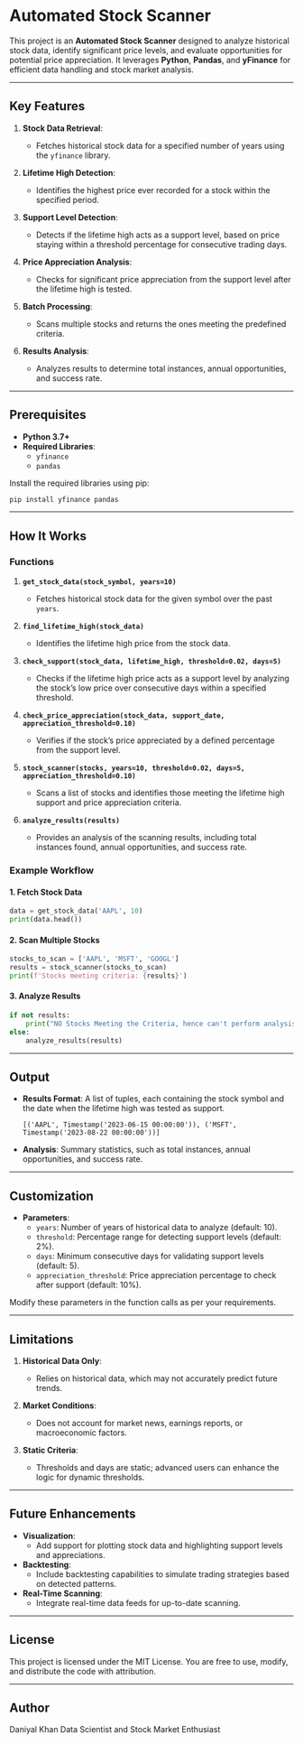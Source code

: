 # Automated Stock Scanner

This project is an **Automated Stock Scanner** designed to analyze historical stock data, identify significant price levels, and evaluate opportunities for potential price appreciation. It leverages **Python**, **Pandas**, and **yFinance** for efficient data handling and stock market analysis.

---

## Key Features

1. **Stock Data Retrieval**:
   - Fetches historical stock data for a specified number of years using the `yfinance` library.

2. **Lifetime High Detection**:
   - Identifies the highest price ever recorded for a stock within the specified period.

3. **Support Level Detection**:
   - Detects if the lifetime high acts as a support level, based on price staying within a threshold percentage for consecutive trading days.

4. **Price Appreciation Analysis**:
   - Checks for significant price appreciation from the support level after the lifetime high is tested.

5. **Batch Processing**:
   - Scans multiple stocks and returns the ones meeting the predefined criteria.

6. **Results Analysis**:
   - Analyzes results to determine total instances, annual opportunities, and success rate.

---

## Prerequisites

- **Python 3.7+**
- **Required Libraries**:
  - `yfinance`
  - `pandas`

Install the required libraries using pip:
```bash
pip install yfinance pandas
```

---

## How It Works

### Functions

1. **`get_stock_data(stock_symbol, years=10)`**
   - Fetches historical stock data for the given symbol over the past `years`.

2. **`find_lifetime_high(stock_data)`**
   - Identifies the lifetime high price from the stock data.

3. **`check_support(stock_data, lifetime_high, threshold=0.02, days=5)`**
   - Checks if the lifetime high price acts as a support level by analyzing the stock’s low price over consecutive days within a specified threshold.

4. **`check_price_appreciation(stock_data, support_date, appreciation_threshold=0.10)`**
   - Verifies if the stock’s price appreciated by a defined percentage from the support level.

5. **`stock_scanner(stocks, years=10, threshold=0.02, days=5, appreciation_threshold=0.10)`**
   - Scans a list of stocks and identifies those meeting the lifetime high support and price appreciation criteria.

6. **`analyze_results(results)`**
   - Provides an analysis of the scanning results, including total instances found, annual opportunities, and success rate.

### Example Workflow

#### 1. Fetch Stock Data
```python
data = get_stock_data('AAPL', 10)
print(data.head())
```

#### 2. Scan Multiple Stocks
```python
stocks_to_scan = ['AAPL', 'MSFT', 'GOOGL']
results = stock_scanner(stocks_to_scan)
print(f'Stocks meeting criteria: {results}')
```

#### 3. Analyze Results
```python
if not results:
    print("NO Stocks Meeting the Criteria, hence can't perform analysis")
else:
    analyze_results(results)
```

---

## Output

- **Results Format**: A list of tuples, each containing the stock symbol and the date when the lifetime high was tested as support.
  ```
  [('AAPL', Timestamp('2023-06-15 00:00:00')), ('MSFT', Timestamp('2023-08-22 00:00:00'))]
  ```
- **Analysis**: Summary statistics, such as total instances, annual opportunities, and success rate.

---

## Customization

- **Parameters**:
  - `years`: Number of years of historical data to analyze (default: 10).
  - `threshold`: Percentage range for detecting support levels (default: 2%).
  - `days`: Minimum consecutive days for validating support levels (default: 5).
  - `appreciation_threshold`: Price appreciation percentage to check after support (default: 10%).

Modify these parameters in the function calls as per your requirements.

---

## Limitations

1. **Historical Data Only**:
   - Relies on historical data, which may not accurately predict future trends.

2. **Market Conditions**:
   - Does not account for market news, earnings reports, or macroeconomic factors.

3. **Static Criteria**:
   - Thresholds and days are static; advanced users can enhance the logic for dynamic thresholds.

---

## Future Enhancements

- **Visualization**:
  - Add support for plotting stock data and highlighting support levels and appreciations.
- **Backtesting**:
  - Include backtesting capabilities to simulate trading strategies based on detected patterns.
- **Real-Time Scanning**:
  - Integrate real-time data feeds for up-to-date scanning.

---

## License

This project is licensed under the MIT License. You are free to use, modify, and distribute the code with attribution.

---

## Author

Daniyal Khan
Data Scientist and Stock Market Enthusiast

